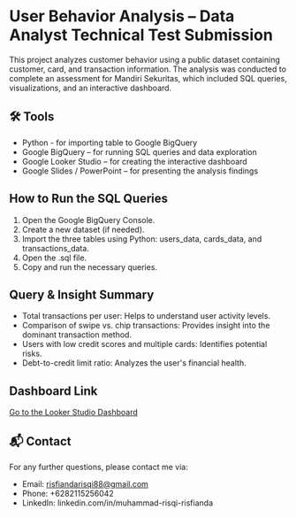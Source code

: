 # User Behavior Analysis – Data Analyst Technical Test Submission
This project analyzes customer behavior using a public dataset containing customer, card, and transaction information. The analysis was conducted to complete an assessment for Mandiri Sekuritas, which included SQL queries, visualizations, and an interactive dashboard.

## 🛠️ Tools
- Python - for importing table to Google BigQuery
- Google BigQuery – for running SQL queries and data exploration
- Google Looker Studio – for creating the interactive dashboard
- Google Slides / PowerPoint – for presenting the analysis findings

## How to Run the SQL Queries
1. Open the Google BigQuery Console.
2. Create a new dataset (if needed).
3. Import the three tables using Python: users_data, cards_data, and transactions_data.
4. Open the .sql file.
5. Copy and run the necessary queries.

## Query & Insight Summary
- Total transactions per user: Helps to understand user activity levels.
- Comparison of swipe vs. chip transactions: Provides insight into the dominant transaction method.
- Users with low credit scores and multiple cards: Identifies potential risks.
- Debt-to-credit limit ratio: Analyzes the user's financial health.

## Dashboard Link
[Go to the Looker Studio Dashboard](https://lookerstudio.google.com/xyz)

## 📬 Contact
For any further questions, please contact me via:
- Email: risfiandarisqi88@gmail.com
- Phone: +6282115256042 
- LinkedIn: linkedin.com/in/muhammad-risqi-risfianda
